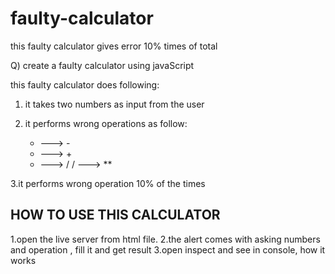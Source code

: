 # faulty-calculator
this faulty calculator gives error 10% times of total

Q)
create a faulty calculator using javaScript 

this faulty calculator does following:
1. it takes two numbers as input from the user
2. it performs wrong operations as follow:

   + ---> -
   * ---> +
   - ---> /
   / ---> **

3.it performs wrong operation 10% of the times


HOW TO USE THIS CALCULATOR
--------------------------------------------------------------------------------------------------------------------------------------------------------------------------------------------
1.open the live server from html file.
2.the alert comes with asking numbers and operation , fill it and get result
3.open inspect and see in console, how it works
